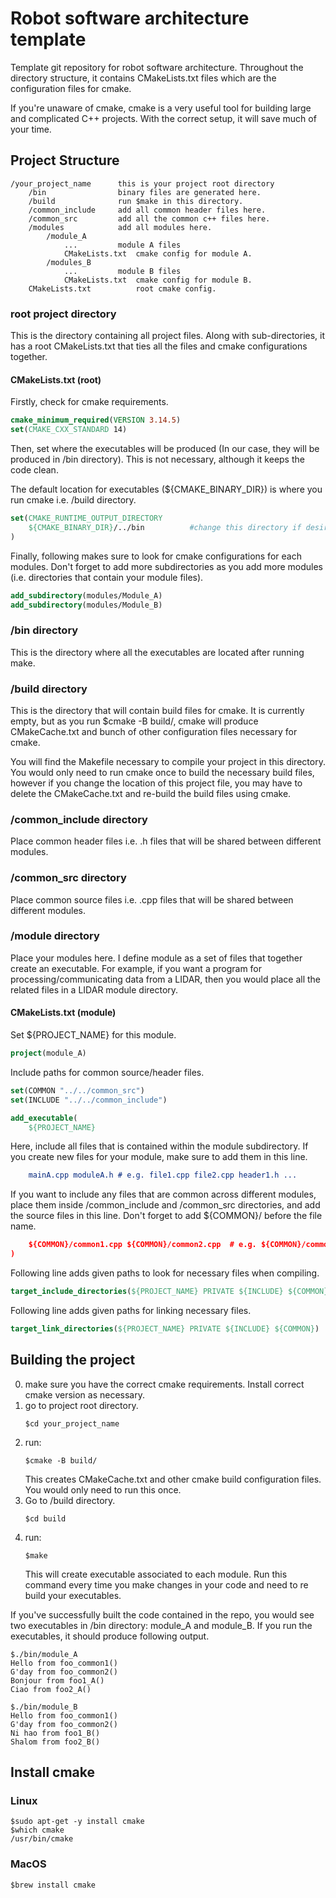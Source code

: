 # Robot software architecture template
 Template git repository for robot software architecture. Throughout the directory structure, it contains CMakeLists.txt files which are the configuration files for cmake. 

 If you're unaware of cmake, cmake is a very useful tool for building large and complicated C++ projects. With the correct setup, it will save much of your time.

## Project Structure

```
/your_project_name      this is your project root directory
    /bin                binary files are generated here.
    /build              run $make in this directory.
    /common_include     add all common header files here.
    /common_src         add all the common c++ files here.
    /modules            add all modules here.
        /module_A
            ...         module A files
            CMakeLists.txt  cmake config for module A.
        /modules_B
            ...         module B files
            CMakeLists.txt  cmake config for module B.
    CMakeLists.txt          root cmake config.
```

### root project directory
This is the directory containing all project files. Along with sub-directories, it has a root CMakeLists.txt that ties all the files and cmake configurations together.
#### CMakeLists.txt (root)

Firstly, check for cmake requirements.
```cmake
cmake_minimum_required(VERSION 3.14.5)
set(CMAKE_CXX_STANDARD 14)
```
Then, set where the executables will be produced (In our case, they will be produced in /bin directory). This is not necessary, although it keeps the code clean.

The default location for executables (${CMAKE_BINARY_DIR}) is where you run cmake i.e. /build directory.
```cmake
set(CMAKE_RUNTIME_OUTPUT_DIRECTORY 
    ${CMAKE_BINARY_DIR}/../bin          #change this directory if desired
)
```

Finally, following makes sure to look for cmake configurations for each modules. Don't forget to add more subdirectories as you add more modules (i.e. directories that contain your module files).
```cmake
add_subdirectory(modules/Module_A)
add_subdirectory(modules/Module_B)
```
### /bin directory

This is the directory where all the executables are located after running make.

### /build directory

This is the directory that will contain build files for cmake. It is currently empty, but as you run $cmake -B build/, cmake will produce CMakeCache.txt and bunch of other configuration files necessary for cmake.

You will find the Makefile necessary to compile your project in this directory. You would only need to run cmake once to build the necessary build files, however if you change the location of this project file, you may have to delete the CMakeCache.txt and re-build the build files using cmake.

### /common_include directory

Place common header files i.e. .h files that will be shared between different modules.

### /common_src directory

Place common source files i.e. .cpp files that will be shared between different modules.

### /module directory

Place your modules here. I define module as a set of files that together create an executable. For example, if you want a program for processing/communicating data from a LIDAR, then you would place all the related files in a LIDAR module directory.

#### CMakeLists.txt (module)
Set ${PROJECT_NAME} for this module.
```cmake
project(module_A)
```
Include paths for common source/header files.
```cmake
set(COMMON "../../common_src")
set(INCLUDE "../../common_include")
```
```cmake
add_executable(
    ${PROJECT_NAME}
```
Here, include all files that is contained within the module subdirectory.
If you create new files for your module, make sure to add them in this line.
```cmake
    mainA.cpp moduleA.h # e.g. file1.cpp file2.cpp header1.h ... 
```
If you want to include any files that are common across different modules, place them inside /common_include and /common_src directories, and add the source files in this line. Don't forget to add ${COMMON}/ before the file name.
```cmake
    ${COMMON}/common1.cpp ${COMMON}/common2.cpp  # e.g. ${COMMON}/common3.cpp ...
)
```

Following line adds given paths to look for necessary files when compiling.
```cmake
target_include_directories(${PROJECT_NAME} PRIVATE ${INCLUDE} ${COMMON})
```
Following line adds given paths for linking necessary files.
```cmake
target_link_directories(${PROJECT_NAME} PRIVATE ${INCLUDE} ${COMMON})
```

## Building the project

0. make sure you have the correct cmake requirements. Install correct cmake version as necessary. 
1. go to project root directory. 
    ```
    $cd your_project_name
    ```
2. run:
    ```
    $cmake -B build/
    ```
    This creates CMakeCache.txt and other cmake build configuration files. You would only need to run this once.
3. Go to /build directory.
    ```
    $cd build
    ```
4. run:
    ```
    $make
    ```
    This will create executable associated to each module. Run this command every time you make changes in your code and need to re build your executables. 

If you've successfully built the code contained in the repo, you would see two executables in /bin directory: module_A and module_B. If you run the executables, it should produce following output.

```
$./bin/module_A
Hello from foo_common1()
G'day from foo_common2()
Bonjour from foo1_A()
Ciao from foo2_A()
```

```
$./bin/module_B
Hello from foo_common1()
G'day from foo_common2()
Ni hao from foo1_B()
Shalom from foo2_B()
```
## Install cmake
### Linux
```
$sudo apt-get -y install cmake
$which cmake
/usr/bin/cmake
```

### MacOS
```
$brew install cmake
```
